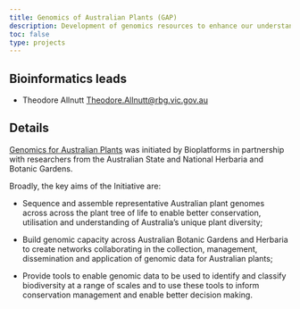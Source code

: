 ```yaml
---
title: Genomics of Australian Plants (GAP)
description: Development of genomics resources to enhance our understanding of the evolution and conservation of the unique Australian flora
toc: false
type: projects
---
```


## Bioinformatics leads

- Theodore Allnutt <Theodore.Allnutt@rbg.vic.gov.au>


## Details

[Genomics for Australian Plants](https://www.genomicsforaustralianplants.com/) was initiated by Bioplatforms in partnership with researchers from the Australian State and National Herbaria and Botanic Gardens.

Broadly, the key aims of the Initiative are:

+ Sequence and assemble representative Australian plant genomes across across the plant tree of life to enable better conservation, utilisation and understanding of Australia’s unique plant diversity;

+ Build genomic capacity across Australian Botanic Gardens and Herbaria to create networks collaborating in the collection, management, dissemination and application of genomic data for Australian plants;

+ Provide tools to enable genomic data to be used to identify and classify biodiversity at a range of scales and to use these tools to inform conservation management and enable better decision making. 